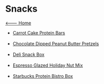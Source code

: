 # Snacks

[<--- Home](../about.md)

- [Carrot Cake Protein Bars](./carrot-cake-protein-bars.md)<br><br>
- [Chocolate Dipped Peanut Butter Pretzels](./chocolate-dipped-peanut-butter-pretzels.md)<br><br>
- [Deli Snack Box](./deli-snack-box.md)<br><br>
- [Espresso Glazed Holiday Nut Mix](./espresso-glazed-holiday-nut-mix.md)<br><br>
- [Starbucks Protein Bistro Box](./starbucks-protein-bistro-box.md)<br><br>
